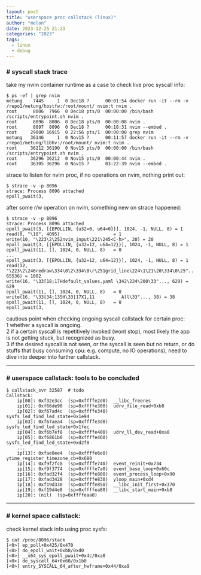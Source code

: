 ```yaml
---
layout: post
title: "userspace proc callstack (linux)"
author: "melon"
date: 2023-12-25 21:23
categories: "2023"
tags:
  - linux
  - debug
---
```


### # syscall stack trace
take my nvim container runtime as a case to check live proc syscall info:
```text
$ ps -ef | grep nvim
metung    7445     1  0 Dec18 ?      00:01:54 docker run -it --rm -v /repo1/metung/hostfw:/root/mount/ nvim:t nvim .
root      8006  7966  0 Dec18 pts/0  00:00:00 /bin/bash /scripts/entrypoint.sh nvim .
root      8096  8006  0 Dec18 pts/0  00:00:08 nvim .
root      8097  8096  0 Dec18 ?      00:18:31 nvim --embed .
root     29000 16915  0 22:56 pts/1  00:00:00 grep nvim
metung   36146     1  0 Nov15 ?      00:11:57 docker run -it --rm -v /repo1/metung/libhv:/root/mount/ nvim:t nvim .
root     36212 36190  0 Nov15 pts/0  00:00:00 /bin/bash /scripts/entrypoint.sh nvim .
root     36296 36212  0 Nov15 pts/0  00:00:44 nvim .
root     36305 36296  0 Nov15 ?      03:22:39 nvim --embed .
```

strace to listen for nvim proc, if no operations on nvim, nothing print out:
```text
$ strace -v -p 8096
strace: Process 8096 attached
epoll_pwait(3,
```

after some r/w operation on nvim, something new on strace happened:
```text
$ strace -v -p 8096
strace: Process 8096 attached
epoll_pwait(3, [{EPOLLIN, {u32=0, u64=0}}], 1024, -1, NULL, 8) = 1
read(0, "\10", 4095)                    = 1
write(10, "\223\2\252nvim_input\221\245<C-h>", 20) = 20
epoll_pwait(3, [{EPOLLIN, {u32=12, u64=12}}], 1024, -1, NULL, 8) = 1
epoll_pwait(11, [], 1024, 0, NULL, 8)   = 0
...
epoll_pwait(3, [{EPOLLIN, {u32=12, u64=12}}], 1024, -1, NULL, 8) = 1
read(12, "\223\2\246redraw\334\0\2\334\0\r\251grid_line\224\1\21\20\334\0\25"..., 65536) = 1002
write(16, "\33[18;17Hdefault_values.yaml \342\224\200\33"..., 629) = 629
epoll_pwait(11, [], 1024, 0, NULL, 8)   = 0
write(16, "\33[34;135H\33[17X1,11          All\33"..., 38) = 38
epoll_pwait(11, [], 1024, 0, NULL, 8)   = 0
epoll_pwait(3,
```

cautious point when checking ongoing syscall callstack for certain proc:  
1 whether a syscall is ongoing.  
2 if a certain syscall is repetitively invoked (wont stop), most likely the app is not getting stuck, but recognized as busy.  
3 if the desired syscall is not seen, or the syscall is seen but no return, or do stuffs that busy consuming cpu:
e.g. compute, no IO operations), need to dive into deeper into further callstack.

<hr>

### # userspace callstack: tools to be concluded
```text
$ callstack_svr 32587  # todo
Callstack:
    ip[00]: 0xf32e3cc  (sp=0xffffe2d0)  __libc_freeres
    ip[01]: 0xf66de90  (sp=0xffffe300)  udrv_file_read+0xb8
    ip[02]: 0xf67ad4c  (sp=0xffffe340)  sysfs_led_find_led_state+0x1e94
    ip[03]: 0xf67aea4  (sp=0xffffe3d0)  sysfs_led_find_led_state+0x1fec
    ip[04]: 0xf6b7ef8  (sp=0xffffe400)  udrv_ll_dev_read+0xa8
    ip[05]: 0xf6861b0  (sp=0xffffe460)  sysfs_led_find_led_state+0xd2f8
    ...
    ip[13]: 0xfae0ee4  (sp=0xffffe6e0)  ytime_register_timezone_cb+0x680
    ip[14]: 0xf9f2fc8  (sp=0xffffe740)  event_reinit+0x734
    ip[15]: 0xf9f3774  (sp=0xffffe7a0)  event_base_loop+0x60c
    ip[16]: 0xfad32f4  (sp=0xffffe800)  event_process_loop+0x90
    ip[17]: 0xfad3428  (sp=0xffffe830)  yloop_main+0xd4
    ip[18]: 0xf19d330  (sp=0xffffe850)  __libc_init_first+0x370
    ip[19]: 0xf19d4e8  (sp=0xffffea80)  __libc_start_main+0xb8
    ip[20]: (nil)  (sp=0xffffeaa0)
```

<hr>

### # kernel space callstack:
check kernel stack info using proc sysfs:
```text
$ cat /proc/8096/stack
[<0>] ep_poll+0x425/0x470
[<0>] do_epoll_wait+0xb8/0xd0
[<0>] __x64_sys_epoll_pwait+0x4c/0xa0
[<0>] do_syscall_64+0x60/0x1b0
[<0>] entry_SYSCALL_64_after_hwframe+0x44/0xa9
```
